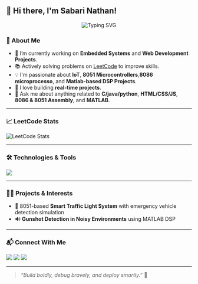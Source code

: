 ## 👋 Hi there, I'm Sabari Nathan!

<p align="center">
  <img src="https://readme-typing-svg.demolab.com/?lines=ECE+Engineer+%7C+Problem+Solver;Front-End+Developer;&center=true&width=500&height=45" alt="Typing SVG">
</p>

### 🧠 About Me

- 🔭 I’m currently working on **Embedded Systems** and **Web Development Projects**.
- 📚 Actively solving problems on [LeetCode](https://leetcode.com/u/SABARINATHAN7/) to improve skills.
- 💡 I'm passionate about **IoT**, **8051 Microcontrollers**,**8086 microprocesso**, and **Matlab-based DSP Projects**.
- 🧩 I love building **real-time projects**.
- 💬 Ask me about anything related to **C/java/python**, **HTML/CSS/JS**, **8086 & 8051 Assembly**, and **MATLAB**.

---

### 📈 LeetCode Stats

![LeetCode Stats](https://leetcard.jacoblin.cool/SABARINATHAN7?theme=light&font=Baloo+Bhai&ext=heatmap)

---

### 🛠️ Technologies & Tools

<p>
  <img src="https://skillicons.dev/icons?i=c,cpp,html,css,js,mysql,matlab,modelsim,vscode,github,arduino" />
</p>

---

### 🧑‍💻 Projects & Interests

- 🚦 8051-based **Smart Traffic Light System** with emergency vehicle detection simulation  
- 🔊 **Gunshot Detection in Noisy Environments** using MATLAB DSP  


---

### 📬 Connect With Me

<p>
  <a href="https://leetcode.com/u/SABARINATHAN7/" target="_blank"><img src="https://img.shields.io/badge/LeetCode-FFA116?style=for-the-badge&logo=leetcode&logoColor=black"/></a>
  <a href="mailto:sabarinathan@example.com"><img src="https://img.shields.io/badge/Email-D14836?style=for-the-badge&logo=gmail&logoColor=white"/></a>
  <a href="https://github.com/SABARINATHAN232"><img src="https://img.shields.io/badge/GitHub-181717?style=for-the-badge&logo=github&logoColor=white"/></a>
</p>

---

> *“Build boldly, debug bravely, and deploy smartly.”* 🚀
